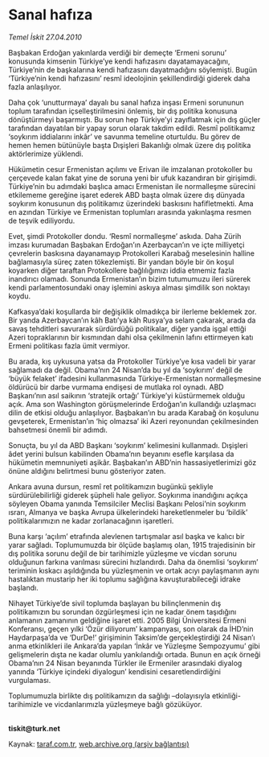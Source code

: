 # Sanal hafıza

*Temel İskit 27.04.2010*

<div class="yazi"><p>Başbakan Erdoğan yakınlarda verdiği bir demeçte ‘Ermeni sorunu’ konusunda kimsenin Türkiye’ye kendi hafızasını dayatamayacağını, Türkiye’nin de başkalarına kendi hafızasını dayatmadığını söylemişti. Bugün ‘Türkiye’nin kendi hafızasını’ resmî ideolojinin şekillendirdiği giderek daha fazla anlaşılıyor.</p>
<p>Daha çok ‘unutturmaya’ dayalı bu sanal hafıza inşası Ermeni sorununun toplum tarafından içselleştirilmesini önlemiş, bir dış politika konusuna dönüştürmeyi başarmıştı. Bu sorun hep Türkiye’yi zayıflatmak için dış güçler tarafından dayatılan bir yapay sorun olarak takdim edildi. Resmî politikamız ‘soykırım iddialarını inkâr’ ve savunma temeline oturtuldu. Bu görev de hemen hemen bütünüyle başta Dışişleri Bakanlığı olmak üzere dış politika aktörlerimize yüklendi.</p>
<p>Hükümetin cesur Ermenistan açılımı ve Erivan ile imzalanan protokoller bu çerçevede kalan fakat yine de soruna yeni bir ufuk kazandıran bir girişimdi. Türkiye’nin bu adımdaki başlıca amacı Ermenistan ile normalleşme sürecini etkilememe gereğine işaret ederek ABD başta olmak üzere dış dünyada soykırım konusunun dış politikamız üzerindeki baskısını hafifletmekti. Ama en azından Türkiye ve Ermenistan toplumları arasında yakınlaşma resmen de teşvik ediliyordu.</p>
<p>Evet, şimdi Protokoller dondu. ‘Resmî normalleşme’ askıda. Daha Zürih imzası kurumadan Başbakan Erdoğan’ın Azerbaycan’ın ve içte milliyetçi çevrelerin baskısına dayanamayıp Protokolleri Karabağ meselesinin halline bağlamasıyla süreç zaten tökezlemişti. Bir yandan böyle bir ön koşul koyarken diğer taraftan Protokollere bağlılığımızı iddia etmemiz fazla inandırıcı olamadı. Sonunda Ermenistan’ın bizim tutumumuzu ileri sürerek kendi parlamentosundaki onay işlemini askıya alması şimdilik son noktayı koydu.</p>
<p>Kafkasya’daki koşullarda bir değişiklik olmadıkça bir ilerleme beklemek zor. Bir yanda Azerbaycan’ın kâh Batı’ya kâh Rusya’ya selam çakarak, arada da savaş tehditleri savurarak sürdürdüğü politikalar, diğer yanda işgal ettiği Azeri topraklarının bir kısmından dahi olsa çekilmenin lafını ettirmeyen katı Ermeni politikası fazla ümit vermiyor. </p>
<p>Bu arada, kış uykusuna yatsa da Protokoller Türkiye’ye kısa vadeli bir yarar sağlamadı da değil. Obama’nın 24 Nisan’da bu yıl da ‘soykırım’ değil de ‘büyük felaket’ ifadesini kullanmasında Türkiye-Ermenistan normalleşmesine öldürücü bir darbe vurmama endişesi de mutlaka rol oynadı. ABD Başkanı’nın asıl saikının ‘stratejik ortağı’ Türkiye’yi küstürmemek olduğu açık. Ama son Washington görüşmelerinde Erdoğan’ın kullandığı uzlaşmacı dilin de etkisi olduğu anlaşılıyor. Başbakan’ın bu arada Karabağ ön koşulunu gevşeterek, Ermenistan’ın ‘hiç olmazsa’ iki Azeri reyonundan çekilmesinden bahsetmesi önemli bir adımdı.</p>
<p>Sonuçta, bu yıl da ABD Başkanı ‘soykırım’ kelimesini kullanmadı. Dışişleri âdet yerini bulsun kabilinden Obama’nın beyanını esefle karşılasa da hükümetin memnuniyeti aşikâr. Başbakan’ın ABD’nin hassasiyetlerimizi göz önüne aldığını belirtmesi bunu gösteriyor zaten.</p>
<p>Ankara avuna dursun, resmî ret politikamızın bugünkü şekliyle sürdürülebilirliği giderek şüpheli hale geliyor. Soykırıma inandığını açıkça söyleyen Obama yanında Temsilciler Meclisi Başkanı Pelosi’nin soykırım ısrarı, Almanya ve başka Avrupa ülkelerindeki hareketlenmeler bu ‘bildik’ politikalarımızın ne kadar zorlanacağının işaretleri.</p>
<p>Buna karşı ‘açılım’ etrafında alevlenen tartışmalar asıl başka ve kalıcı bir yarar sağladı. Toplumumuzda bir ölçüde başlamış olan, 1915 trajedisinin bir dış politika sorunu değil de bir tarihimizle yüzleşme ve vicdan sorunu olduğunun farkına varılması sürecini hızlandırdı. Daha da önemlisi ‘soykırım’ teriminin kıskacı aşıldığında bu yüzleşmenin ve ortak acıyı paylaşmanın aynı hastalıktan mustarip her iki toplumu sağlığına kavuşturabileceği idrake başlandı.</p>
<p>Nihayet Türkiye’de sivil toplumda başlayan bu bilinçlenmenin dış politikamızın bu sorundan özgürleşmesi için ne kadar önem taşıdığını anlamanın zamanının geldiğine işaret etti. 2005 Bilgi Üniversitesi Ermeni Konferansı, geçen yılki ‘Özür diliyorum’ kampanyası, son olarak da İHD’nin Haydarpaşa’da ve ‘DurDe!’ girişiminin Taksim’de gerçekleştirdiği 24 Nisan’ı anma etkinlikleri ile Ankara’da yapılan ‘İnkâr ve Yüzleşme Sempozyumu’ gibi gelişmelerin dışta ne kadar olumlu yankılandığı ortada. Bunun en açık örneği Obama’nın 24 Nisan beyanında Türkler ile Ermeniler arasındaki diyalog yanında ‘Türkiye içindeki diyalogun’ kendisini cesaretlendirdiğini vurgulaması. </p>
<p>Toplumumuzla birlikte dış politikamızın da sağlığı –dolayısıyla etkinliği- tarihimizle ve vicdanlarımızla yüzleşmeye bağlı gözüküyor.</p>
<p><b><br/>tiskit@turk.net</b></p></div>

Kaynak: [taraf.com.tr](http://www.taraf.com.tr:80/makale/11054.htm), [web.archive.org (arşiv bağlantısı)](http://web.archive.org/web/20100430111234/http://www.taraf.com.tr:80/makale/11054.htm)
